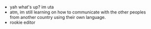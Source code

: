 - yah what's up? im uta
- atm, im still learning on how to communicate
with the other peoples from another
country using their own language.
- rookie editor 

<!---
utaabries/utaabries is a  special repository because 
its `README.md` (this file) 
appears on your gitHub profile.
you can click the preview 
link to take a look at your changes.
--->
